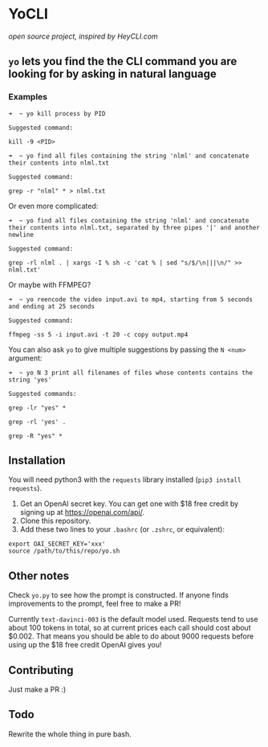 # YoCLI

*open source project, inspired by HeyCLI.com*

## `yo` lets you find the the CLI command you are looking for by asking in natural language 

### Examples

```
➜  ~ yo kill process by PID

Suggested command:

kill -9 <PID>
```

```
➜  ~ yo find all files containing the string 'nlml' and concatenate their contents into nlml.txt

Suggested command:

grep -r "nlml" * > nlml.txt
```

Or even more complicated:

``` 
➜  ~ yo find all files containing the string 'nlml' and concatenate their contents into nlml.txt, separated by three pipes '|' and another newline

Suggested command:

grep -rl nlml . | xargs -I % sh -c 'cat % | sed "s/$/\n|||\n/" >> nlml.txt'
```

Or maybe with FFMPEG?

```
➜  ~ yo reencode the video input.avi to mp4, starting from 5 seconds and ending at 25 seconds

Suggested command:

ffmpeg -ss 5 -i input.avi -t 20 -c copy output.mp4
```

You can also ask `yo` to give multiple suggestions by passing the `N <num>` argument:

```
➜  ~ yo N 3 print all filenames of files whose contents contains the string 'yes'

Suggested commands:

grep -lr "yes" *

grep -rl 'yes' .

grep -R "yes" *
```

## Installation

You will need python3 with the `requests` library installed (`pip3 install requests`).

1. Get an OpenAI secret key. You can get one with $18 free credit by signing up at https://openai.com/api/.
2. Clone this repository.
3. Add these two lines to your `.bashrc` (or `.zshrc`, or equivalent):
```
export OAI_SECRET_KEY='xxx'
source /path/to/this/repo/yo.sh
```
## Other notes

Check `yo.py` to see how the prompt is constructed. If anyone finds improvements to the prompt, feel free to make a PR!

Currently `text-davinci-003` is the default model used. Requests tend to use about 100 tokens in total, so at current prices each call should cost about $0.002. That means you should be able to do about 9000 requests before using up the $18 free credit OpenAI gives you!

## Contributing

Just make a PR :)

## Todo

Rewrite the whole thing in pure bash.
